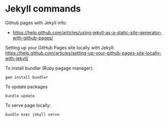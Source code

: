 # Jekyll commands

Github pages with Jekyll info:
* https://help.github.com/articles/using-jekyll-as-a-static-site-generator-with-github-pages/

Setting up your GitHub Pages site locally with Jekyll: https://help.github.com/articles/setting-up-your-github-pages-site-locally-with-jekyll/


To install bundler (Ruby pagage manager):
```
gem install bundler
```

To update packages
```
bundle update
```

To serve page locally:
```
bundle exec jekyll serve
```